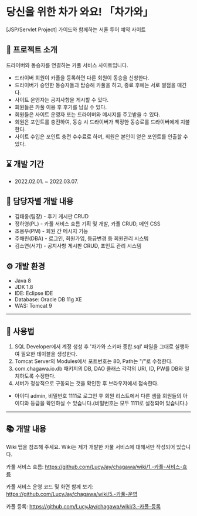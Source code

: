 # 당신을 위한 차가 와요! 「차가와」
[JSP/Servlet Project] 가이드와 함께하는 서울 투어 예약 사이트

## 🚗 프로젝트 소개
드라이버와 동승자를 연결하는 카풀 서비스 사이트입니다.
* 드라이버 회원이 카풀을 등록하면 다른 회원이 동승을 신청한다.
* 드라이버가 승인한 동승자들과 탑승해 카풀을 하고, 종료 후에는 서로 별점을 매긴다.
* 사이트 운영자는 공지사항을 게시할 수 있다.
* 회원들은 카풀 이용 후 후기를 남길 수 있다.
* 회원들은 사이트 운영자 또는 드라이버와 메시지를 주고받을 수 있다.
* 회원은 포인트를 충전하여, 동승 시 드라이버가 책정한 동승료를 드라이버에게 지불한다.
* 사이트 수입은 포인트 충전 수수료로 하며, 회원은 본인이 얻은 포인트를 인출할 수 있다.

## ⌛ 개발 기간
* 2022.02.01. ~ 2022.03.07.

## 👥 담당자별 개발 내용
* 김태웅(팀장) - 후기 게시판 CRUD
* 정하영(PL) - 카풀 서비스 흐름 기획 및 개발, 카풀 CRUD, 메인 CSS
* 조용우(PM) - 회원 간 메시지 기능
* 주해린(DBA) - 로그인, 회원가입, 등급변경 등 회원관리 시스템
* 김소연(서기) - 공지사항 게시판 CRUD, 포인트 관리 시스템

## ⚙ 개발 환경
* Java 8
* JDK 1.8
* IDE: Eclipse IDE
* Database: Oracle DB 11g XE
* WAS: Tomcat 9

***
## 🔔 사용법
1. SQL Developer에서 계정 생성 후 '차가와 스키마 종합.sql' 파일을 그대로 실행하여 필요한 테이블을 생성한다.
2. Tomcat Server의 Modules에서 포트번호는 80, Path는 "/"로 수정한다.
3. com.chagawa.io.db 패키지의 DB, DAO 클래스 각각의 URI, ID, PW를 DB와 일치하도록 수정한다.
4. 서버가 정상적으로 구동되는 것을 확인한 후 브라우저에서 접속한다.
* 아이디 admin, 비밀번호 1111로 로그인 후 회원 리스트에서 다른 샘플 회원들의 아이디와 등급을 확인하실 수 있습니다.(비밀번호는 모두 1111로 설정되어 있습니다.)


***
## 📚 개발 내용

Wiki 탭을 참조해 주세요. Wiki는 제가 개발한 카풀 서비스에 대해서만 작성되어 있습니다.

카풀 서비스 흐름: <https://github.com/LucyJay/chagawa/wiki/1.-카풀-서비스-흐름>

카풀 서비스 운영 코드 및 화면 함께 보기: <https://github.com/LucyJay/chagawa/wiki/5.-카풀-운영>

카풀 등록: <https://github.com/LucyJay/chagawa/wiki/3.-카풀-등록>
